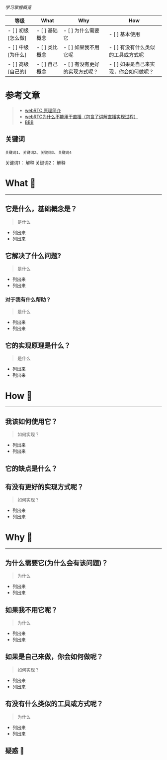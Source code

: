 *学习掌握概览*

等级 | What        | Why                   | How
---|---     | ---                   | ---
- [ ] 初级 [怎么做] | - [ ] 基础概念 | - [ ] 为什么需要它             | - [ ] 基本使用
- [ ] 中级 [为什么] | - [ ] 类比概念 | - [ ] 如果我不用它呢           | - [ ] 有没有什么类似的工具或方式呢
- [ ] 高级 [自己的] | - [ ] 自己概念 | - [ ] 有没有更好的实现方式呢？ | - [ ] 如果是自己来实现，你会如何做呢？



# 参考文章
> * [webRTC 原理简介](https://www.jianshu.com/p/24363820b3b2)
> * [webRTC为什么不能用于直播（包含了讲解直播实现过程）](https://www.zhihu.com/question/25497090)
> * [BBB](www.baidu.com)

## 关键词
`关键词1`、`关键词2`、`关键词3`、`关键词4`

关键词1： 解释
关键词2： 解释

# What 🐎

---
## 它是什么，基础概念是？
> 是什么

* 列出来
* 列出来

## 它解决了什么问题?

> 是什么
* 列出来
* 列出来


### 对于我有什么帮助？
> 是什么

* 列出来
* 列出来


## 它的实现原理是什么？

> 是什么

* 列出来
* 列出来




# How 🔨

---
## 我该如何使用它？
> 如何实现？

* 列出来
* 列出来


## 它的缺点是什么？


## 有没有更好的实现方式呢？
> 如何实现？

* 列出来
* 列出来




# Why  🤔
---
## 为什么需要它(为什么会有该问题)？ 
> 为什么

* 列出来
* 列出来


## 如果我不用它呢？
> 为什么

* 列出来
* 列出来



## 如果是自己来做，你会如何做呢？
> 如何实现？

* 列出来
* 列出来



## 有没有什么类似的工具或方式呢？
> 为什么

* 列出来
* 列出来


## 疑惑 🤔





